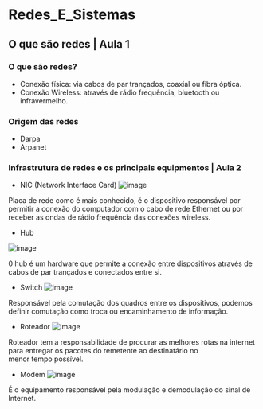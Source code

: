 # Redes_E_Sistemas
## O que são redes | Aula 1
### O que são redes?

* Conexão física: via cabos de par trançados, coaxial ou fibra óptica.
* Conexão Wireless: através de rádio frequência, bluetooth ou infravermelho.
### Origem das redes

* Darpa
* Arpanet
### Infrastrutura de redes e os principais equipmentos | Aula 2

* NIC (Network Interface Card)
![image](https://cdn-reichelt.de/bilder/web/xxl_ws/E910/DIGITUS_DN10110_01.png)

Placa de rede como é mais conhecido, é o dispositivo responsável por permitir a conexão do computador com o cabo de rede
Ethernet ou por receber as ondas de rádio frequência das conexões wireless.

* Hub

![image](https://www.palpitedigital.com/y/116/hub-e1442605954417.jpg)

0 hub é um hardware que permite a conexão entre dispositivos através de cabos de par trançados e conectados
entre si.

* Switch
![image](https://m.media-amazon.com/images/I/61wf2qQ23iL._AC_SY355_.jpg)

Responsável pela comutação dos quadros entre os dispositivos, podemos definir comutação como troca ou encaminhamento de informação.

* Roteador
![image](https://cdn.awsli.com.br/600x450/86/86779/produto/3683126/561e4a9c62.jpg)

Roteador tem a responsabilidade de procurar as melhores rotas na internet para entregar os pacotes do remetente ao destinatário no menor tempo possível.

* Modem
![image](https://www.cidademarketing.com.br/marketing/wp-content/uploads/2021/07/modem_sinalruim-scaled.jpg)

É o equipamento responsável pela modulação e demodulação do sinal de
Internet.


